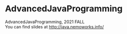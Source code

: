 # AdvancedJavaProgramming
AdvancedJavaProgramming, 2021 FALL<br/>
You can find slides at http://java.nemoworks.info/
